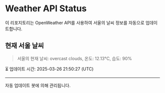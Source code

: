
# Weather API Status

이 리포지토리는 OpenWeather API를 사용하여 서울의 날씨 정보를 자동으로 업데이트합니다.

## 현재 서울 날씨
> 서울의 현재 날씨: overcast clouds, 온도: 12.13°C, 습도: 90%

⏳ 업데이트 시간: 2025-03-26 21:50:27 (UTC)

---
자동 업데이트 봇에 의해 관리됩니다.
